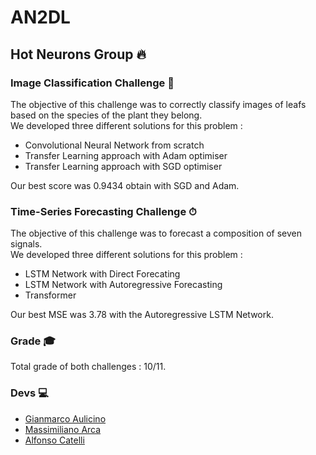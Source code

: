 # AN2DL
## Hot Neurons Group 🔥
### Image Classification Challenge 🍃
The objective of this challenge was to correctly classify images of leafs based on the species of the plant they belong.<br />
We developed three different solutions for this problem :
* Convolutional Neural Network from scratch
* Transfer Learning approach with Adam optimiser 
* Transfer Learning approach with SGD optimiser

Our best score was 0.9434 obtain with SGD and Adam.<br />

### Time-Series Forecasting Challenge ⏱
The objective of this challenge was to forecast a composition of seven signals.<br />
We developed three different solutions for this problem :
* LSTM Network with Direct Forecating
* LSTM Network with Autoregressive Forecasting
* Transformer

Our best MSE was 3.78 with the Autoregressive LSTM Network.<br />

### Grade 🎓
Total grade of both challenges : 10/11.<br />

### Devs 💻
* [Gianmarco Aulicino](https://github.com/GianmarcoAulicino)
* [Massimiliano Arca](https://github.com/MassimilianoArca)
* [Alfonso Catelli](https://github.com/itsAlfantasy)